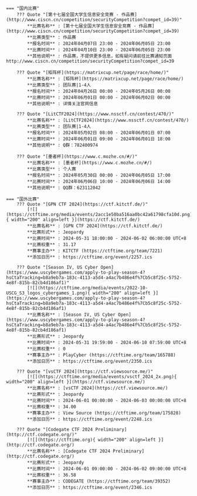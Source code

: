     === "国内比赛"
        ??? Quote "[第十七届全国大学生信息安全竞赛 - 作品赛](http://www.ciscn.cn/competition/securityCompetition?compet_id=39)"  
            **比赛名称** : [第十七届全国大学生信息安全竞赛 - 作品赛](http://www.ciscn.cn/competition/securityCompetition?compet_id=39)  
            **比赛类型** : 作品赛  
            **报名时间** : 2024年04月07日 23:00 - 2024年06月05日 23:00  
            **比赛时间** : 2024年04月10日 23:00 - 2024年06月05日 23:00  
            **其他说明** : 作品赛，不提供更多信息，如有疑问请前往比赛通知页面 http://www.ciscn.cn/competition/securityCompetition?compet_id=39  
            
        ??? Quote "[矩阵杯](https://matrixcup.net/page/race/home/)"  
            **比赛名称** : [矩阵杯](https://matrixcup.net/page/race/home/)  
            **比赛类型** : 团队赛|1-4人  
            **报名时间** : 2024年04月26日 00:00 - 2024年05月26日 00:00  
            **比赛时间** : 2024年06月01日 00:00 - 2024年06月02日 00:00  
            **其他说明** : 详情关注官网信息  
            
        ??? Quote "[LitCTF2024](https://www.nssctf.cn/contest/470/)"  
            **比赛名称** : [LitCTF2024](https://www.nssctf.cn/contest/470/)  
            **比赛类型** : 团队赛|1-4人  
            **报名时间** : 2024年05月02日 08:00 - 2024年06月01日 07:00  
            **比赛时间** : 2024年06月01日 09:00 - 2024年06月01日 18:00  
            **其他说明** : Q群：782400974  
            
        ??? Quote "[墨者杯](https://www.c.mozhe.cn/#/)"  
            **比赛名称** : [墨者杯](https://www.c.mozhe.cn/#/)  
            **比赛类型** : 个人赛  
            **报名时间** : 2024年05月30日 00:00 - 2024年06月05日 17:00  
            **比赛时间** : 2024年06月06日 10:00 - 2024年06月06日 14:00  
            **其他说明** : QQ群：623112042  
                
    === "国外比赛"
        ??? Quote "[GPN CTF 2024](https://ctf.kitctf.de/)"  
            [![](https://ctftime.org/media/events/2acc1e50ba516aa0bc42a61798cfa10d.png){ width="200" align=left }](https://ctf.kitctf.de/)  
            **比赛名称** : [GPN CTF 2024](https://ctf.kitctf.de/)  
            **比赛形式** : Jeopardy  
            **比赛时间** : 2024-05-31 18:00:00 - 2024-06-02 06:00:00 UTC+8  
            **比赛权重** : 31.17  
            **赛事主办** : KITCTF (https://ctftime.org/team/7221)  
            **添加日历** : https://ctftime.org/event/2257.ics  
            
        ??? Quote "[Season IV, US Cyber Open](https://www.uscybergames.com/apply-to-play-season-4?hsCtaTracking=b8a9eb7a-183c-4113-a5d4-a4ac7b486e4f%7Cb5c8f25c-5752-4e8f-815b-82cb4d186af1)"  
            [![](https://ctftime.org/media/events/2022-10-USCG_S3_logos_cybergames_1.png){ width="200" align=left }](https://www.uscybergames.com/apply-to-play-season-4?hsCtaTracking=b8a9eb7a-183c-4113-a5d4-a4ac7b486e4f%7Cb5c8f25c-5752-4e8f-815b-82cb4d186af1)  
            **比赛名称** : [Season IV, US Cyber Open](https://www.uscybergames.com/apply-to-play-season-4?hsCtaTracking=b8a9eb7a-183c-4113-a5d4-a4ac7b486e4f%7Cb5c8f25c-5752-4e8f-815b-82cb4d186af1)  
            **比赛形式** : Jeopardy  
            **比赛时间** : 2024-05-31 19:59:00 - 2024-06-10 07:59:00 UTC+8  
            **比赛权重** : 0  
            **赛事主办** : PlayCyber (https://ctftime.org/team/165788)  
            **添加日历** : https://ctftime.org/event/2350.ics  
            
        ??? Quote "[vsCTF 2024](https://ctf.viewsource.me/)"  
            [![](https://ctftime.org/media/events/vsctf_2024_2x.png){ width="200" align=left }](https://ctf.viewsource.me/)  
            **比赛名称** : [vsCTF 2024](https://ctf.viewsource.me/)  
            **比赛形式** : Jeopardy  
            **比赛时间** : 2024-06-01 00:00:00 - 2024-06-03 00:00:00 UTC+8  
            **比赛权重** : 34.00  
            **赛事主办** : View Source (https://ctftime.org/team/175828)  
            **添加日历** : https://ctftime.org/event/2248.ics  
            
        ??? Quote "[Codegate CTF 2024 Preliminary](http://ctf.codegate.org/)"  
            [![](https://ctftime.org){ width="200" align=left }](http://ctf.codegate.org/)  
            **比赛名称** : [Codegate CTF 2024 Preliminary](http://ctf.codegate.org/)  
            **比赛形式** : Jeopardy  
            **比赛时间** : 2024-06-01 09:00:00 - 2024-06-02 09:00:00 UTC+8  
            **比赛权重** : 36.58  
            **赛事主办** : CODEGATE (https://ctftime.org/team/39352)  
            **添加日历** : https://ctftime.org/event/2346.ics  
            